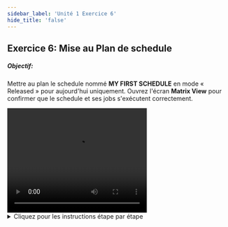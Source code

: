 ```yaml
---
sidebar_label: 'Unité 1 Exercice 6'
hide_title: 'false'
---
```


## Exercice 6: Mise au Plan de schedule

##### Objectif:

Mettre au plan le schedule nommé **MY FIRST SCHEDULE** en mode « Released » pour aujourd'hui uniquement. Ouvrez l'écran **Matrix View** pour confirmer que le schedule et ses jobs s'exécutent correctement.

<div>
<video width="320" height="240" controls>
  <source src="videobasic/U1E6.mp4" type="video/mp4"></source>
Your browser does not support the video tag.
</video>
</div>

<details>

<summary>Cliquez pour les instructions étape par étape</summary>

1. Dans le menu Operations, double-cliquez sur **Mise au Plan (Build)**.
2. Dans la section Schedule Sélection, choisissez **My First Schedule**.
3. Dans la section Dates de Planification:
4. Cliquez sur l’**icône en forme de Calendrier** (à droite de la zone de texte) pour sélectionner la **date** dans le calendrier mensuel (Aujourd'hui pour le Début et la Fin).
5. Cliquez sur le bouton **Mise au Plan**.
6. Dans la fenêtre Propriétés Mise au Plan:
7. Cochez le bouton d'option **Released** pour relâcher automatiquement le schedule.
8. Cliquez sur le bouton **OK**.
9. Fermez la fenêtre Mise au Plan Schedules.
10. Dans le menu Opérations, double-cliquez sur **Matrix**.
11. Vérifiez que le Schedule nommé My First Schedule est terminée avec succès.
12. Fermez la fenêtre de la vue Matrix.

</details>
